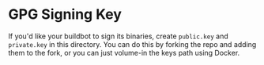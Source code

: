 GPG Signing Key
===============

If you'd like your buildbot to sign its binaries, create `public.key` and
`private.key` in this directory. You can do this by forking the repo and
adding them to the fork, or you can just volume-in the keys path using 
Docker.
